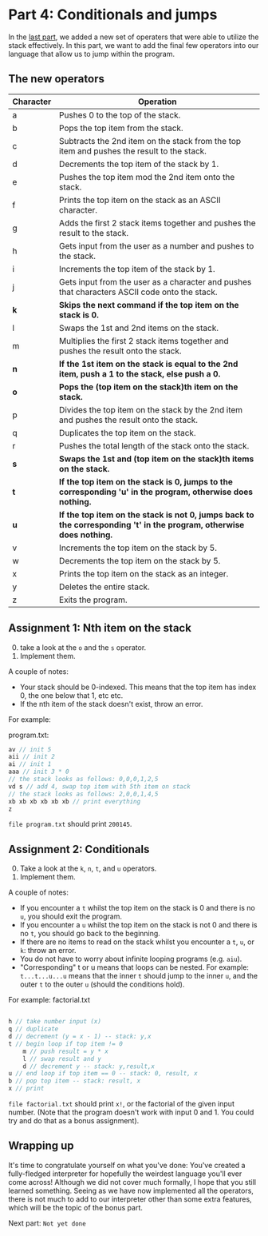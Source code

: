 # Part 4: Conditionals and jumps


In the [last part](3-more-operations.md), we added a new set of operaters that were able to utilize the stack effectively.
In this part, we want to add the final few operators into our language that allow us to jump within the program.

## The new operators


| Character | Operation                                                                                                          |
|-----------|--------------------------------------------------------------------------------------------------------------------|
| a         | Pushes 0 to the top of the stack.                                                                                  |
| b         | Pops the top item from the stack.                                                                                  |
| c         | Subtracts the 2nd item on the stack from the top item and pushes the result to the stack.                          |
| d         | Decrements the top item of the stack by 1.                                                                         |
| e         | Pushes the top item mod the 2nd item onto the stack.                                                               |
| f         | Prints the top item on the stack as an ASCII character.                                                            |
| g         | Adds the first 2 stack items together and pushes the result to the stack.                                          |
| h         | Gets input from the user as a number and pushes to the stack.                                                      |
| i         | Increments the top item of the stack by 1.                                                                         |
| j         | Gets input from the user as a character and pushes that characters ASCII code onto the stack.                      |
| **k**         | **Skips the next command if the top item on the stack is 0.**                                                          |
| l         | Swaps the 1st and 2nd items on the stack.                                                                          |
| m         | Multiplies the first 2 stack items together and pushes the result onto the stack.                                  |
| **n**         | **If the 1st item on the stack is equal to the 2nd item, push a 1 to the stack, else push a 0.**                       |
| **o**         | **Pops the (top item on the stack)th item on the stack.**                                                            |
| p         | Divides the top item on the stack by the 2nd item and pushes the result onto the stack.                            |
| q         | Duplicates the top item on the stack.                                                                              |
| r         | Pushes the total length of the stack onto the stack.                                                               |
| **s**         | **Swaps the 1st and (top item on the stack)th items on the stack.**                                                  |
| **t**         | **If the top item on the stack is 0, jumps to the corresponding 'u' in the program, otherwise does nothing.**          |
| **u**         | **If the top item on the stack is not 0, jumps back to the corresponding 't' in the program, otherwise does nothing.** |
| v         | Increments the top item on the stack by 5.                                                                         |
| w         | Decrements the top item on the stack by 5.                                                                         |
| x         | Prints the top item on the stack as an integer.                                                                           |
| y         | Deletes the entire stack.                                                                                          |
| z         | Exits the program.                                                                                                 |

## Assignment 1: Nth item on the stack

0. take a look at the `o` and the `s` operator.
1. Implement them. 

A couple of notes:
- Your stack should be 0-indexed. This means that the top item has index 0, the one below that 1, etc etc.
- If the nth item of the stack doesn't exist, throw an error.

For example:

program.txt:
```js
av // init 5
aii // init 2
ai // init 1
aaa // init 3 * 0
// the stack looks as follows: 0,0,0,1,2,5
vd s // add 4, swap top item with 5th item on stack
// the stack looks as follows: 2,0,0,1,4,5
xb xb xb xb xb xb // print everything
z
```
`file program.txt` should print `200145`.


## Assignment 2: Conditionals

0. Take a look at the `k`, `n`, `t`, and `u` operators.
1. Implement them.

A couple of notes:
- If you encounter a `t` whilst the top item on the stack is 0 and there is no `u`, you should exit the program.
- If you encounter a `u` whilst the top item on the stack is not 0 and there is no `t`, you should go back to the beginning.
- If there are no items to read on the stack whilst you encounter a `t`, `u`, or `k`: throw an error.
- You do not have to worry about infinite looping programs (e.g. `aiu`).
- "Corresponding" t or u means that loops can be nested. For example: `t...t...u...u` means that the inner `t` should jump to the inner `u`, and the outer `t` to the outer `u` (should the conditions hold).

For example:
factorial.txt
```js

h // take number input (x)
q // duplicate
d // decrement (y = x - 1) -- stack: y,x
t // begin loop if top item != 0
	m // push result = y * x
	l // swap result and y
	d // decrement y -- stack: y,result,x
u // end loop if top item == 0 -- stack: 0, result, x
b // pop top item -- stack: result, x
x // print
```
`file factorial.txt` should print `x!`, or the factorial of the given input number.
(Note that the program doesn't work with input 0 and 1. You could try and do that as a bonus assignment).

## Wrapping up

It's time to congratulate yourself on what you've done: You've created a fully-fledged interpreter for hopefully the weirdest language you'll ever come across!
Although we did not cover much formally, I hope that you still learned something. Seeing as we have now implemented all the operators, there is not much to add to our interpreter other than some extra features, which will be the topic of the bonus part.

Next part: `Not yet done`



